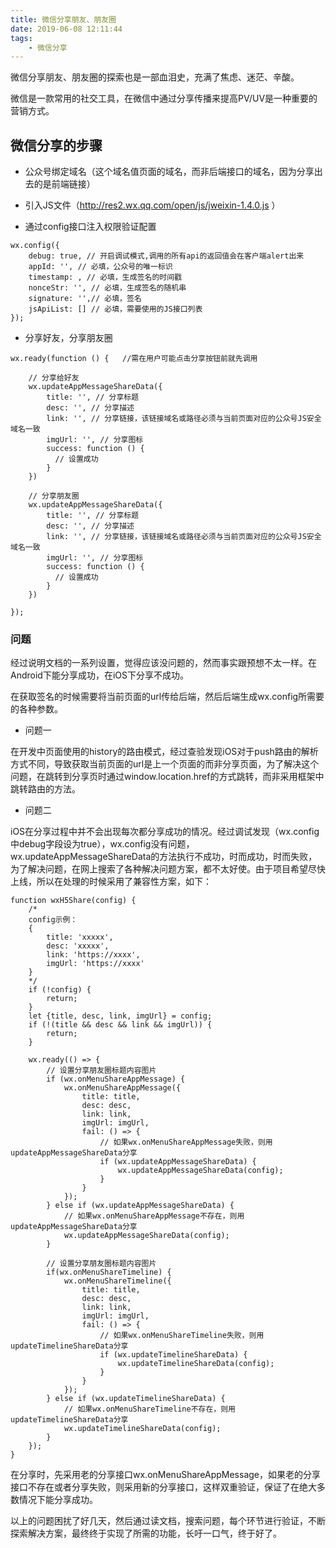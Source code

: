 ```yaml
---
title: 微信分享朋友、朋友圈
date: 2019-06-08 12:11:44
tags:
    - 微信分享
---
```


微信分享朋友、朋友圈的探索也是一部血泪史，充满了焦虑、迷茫、辛酸。

微信是一款常用的社交工具，在微信中通过分享传播来提高PV/UV是一种重要的营销方式。

<!-- more -->

## 微信分享的步骤

* 公众号绑定域名（这个域名值页面的域名，而非后端接口的域名，因为分享出去的是前端链接）

* 引入JS文件（http://res2.wx.qq.com/open/js/jweixin-1.4.0.js ）

* 通过config接口注入权限验证配置

```
wx.config({
    debug: true, // 开启调试模式,调用的所有api的返回值会在客户端alert出来
    appId: '', // 必填，公众号的唯一标识
    timestamp: , // 必填，生成签名的时间戳
    nonceStr: '', // 必填，生成签名的随机串
    signature: '',// 必填，签名
    jsApiList: [] // 必填，需要使用的JS接口列表
});
```


* 分享好友，分享朋友圈

```
wx.ready(function () {   //需在用户可能点击分享按钮前就先调用
    
    // 分享给好友
    wx.updateAppMessageShareData({ 
        title: '', // 分享标题
        desc: '', // 分享描述
        link: '', // 分享链接，该链接域名或路径必须与当前页面对应的公众号JS安全域名一致
        imgUrl: '', // 分享图标
        success: function () {
          // 设置成功
        }
    })

    // 分享朋友圈
    wx.updateAppMessageShareData({ 
        title: '', // 分享标题
        desc: '', // 分享描述
        link: '', // 分享链接，该链接域名或路径必须与当前页面对应的公众号JS安全域名一致
        imgUrl: '', // 分享图标
        success: function () {
          // 设置成功
        }
    })
    
});
```

### 问题
经过说明文档的一系列设置，觉得应该没问题的，然而事实跟预想不太一样。在Android下能分享成功，在iOS下分享不成功。

在获取签名的时候需要将当前页面的url传给后端，然后后端生成wx.config所需要的各种参数。

* 问题一

在开发中页面使用的history的路由模式，经过查验发现iOS对于push路由的解析方式不同，导致获取当前页面的url是上一个页面的而非分享页面，为了解决这个问题，在跳转到分享页时通过window.location.href的方式跳转，而非采用框架中跳转路由的方法。

* 问题二

iOS在分享过程中并不会出现每次都分享成功的情况。经过调试发现（wx.config中debug字段设为true），wx.config没有问题，wx.updateAppMessageShareData的方法执行不成功，时而成功，时而失败，为了解决问题，在网上搜索了各种解决问题方案，都不太好使。由于项目希望尽快上线，所以在处理的时候采用了兼容性方案，如下：

```
function wxH5Share(config) {
    /* 
    config示例：
    {
        title: 'xxxxx',
        desc: 'xxxxx',
        link: 'https://xxxx',
        imgUrl: 'https://xxxx'
    }
    */
    if (!config) {
        return;
    }
    let {title, desc, link, imgUrl} = config;
    if (!(title && desc && link && imgUrl)) {
        return;
    }
    
    wx.ready(() => {
        // 设置分享朋友圈标题内容图片
        if (wx.onMenuShareAppMessage) {
            wx.onMenuShareAppMessage({
                title: title,
                desc: desc,
                link: link,
                imgUrl: imgUrl,
                fail: () => {
                    // 如果wx.onMenuShareAppMessage失败，则用updateAppMessageShareData分享
                    if (wx.updateAppMessageShareData) {
                        wx.updateAppMessageShareData(config);
                    }
                }
            });
        } else if (wx.updateAppMessageShareData) {
            // 如果wx.onMenuShareAppMessage不存在，则用updateAppMessageShareData分享
            wx.updateAppMessageShareData(config);
        }
        
        // 设置分享朋友圈标题内容图片
        if(wx.onMenuShareTimeline) {
            wx.onMenuShareTimeline({
                title: title,
                desc: desc,
                link: link,
                imgUrl: imgUrl,
                fail: () => {
                    // 如果wx.onMenuShareTimeline失败，则用updateTimelineShareData分享
                    if (wx.updateTimelineShareData) {
                        wx.updateTimelineShareData(config);
                    }
                }
            });
        } else if (wx.updateTimelineShareData) {
            // 如果wx.onMenuShareTimeline不存在，则用updateTimelineShareData分享
            wx.updateTimelineShareData(config);
        }
    });
}
```

在分享时，先采用老的分享接口wx.onMenuShareAppMessage，如果老的分享接口不存在或者分享失败，则采用新的分享接口，这样双重验证，保证了在绝大多数情况下能分享成功。

以上的问题困扰了好几天，然后通过读文档，搜索问题，每个环节进行验证，不断探索解决方案，最终终于实现了所需的功能，长吁一口气，终于好了。